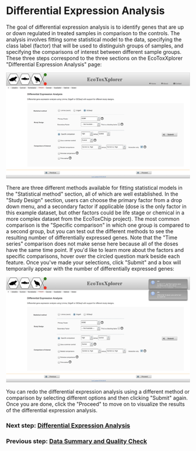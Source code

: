 # Differential Expression Analysis

The goal of differential expression analysis is to identify genes that are up or down regulated in treated samples in comparison to the controls. The analysis involves fitting some statistical model to the data, specifying the class label (factor) that will be used to distinguish groups of samples, and specifying the comparisons of interest between different sample groups. These three steps correspond to the three sections on the EcoToxXplorer "Differential Expression Analysis" page:

![Image](RNAseq_DEG.png)

There are three different methods available for fitting statistical models in the "Statistical method" section, all of which are well established. In the "Study Design" section, users can choose the primary factor from a drop down menu, and a secondary factor if applicable (dose is the only factor in this example dataset, but other factors could be life stage or chemical in a more complex dataset from the EcoToxChip project). The most common comparison is the "Specific comparison" in which one group is compared to a second group, but you can test out the different methods to see the resulting number of differentially expressed genes. Note that the "Time series" comparison does not make sense here because all of the doses have the same time point. If you'd like to learn more about the factors and specific comparisons, hover over the circled question mark beside each feature. Once you've made your selections, click "Submit" and a box will temporarily appear with the number of differentially expressed genes:

![Image](RNAseq_DEG_results.png)

You can redo the differential expression analysis using a different method or comparison by selecting different options and then clicking "Submit" again. Once you are done, click the "Proceed" to move on to visualize the results of the differential expression analysis. 

### Next step: [Differential Expression Analysis](rnaseq_DEG.md)
### Previous step: [Data Summary and Quality Check](rnaseq_qc.md)
